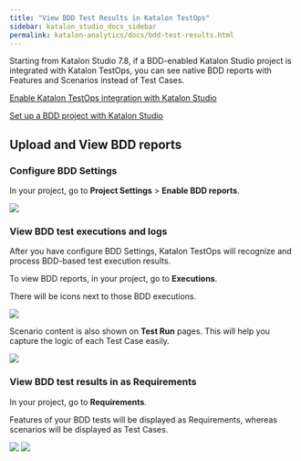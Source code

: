 ```yaml
---
title: "View BDD Test Results in Katalon TestOps"
sidebar: katalon_studio_docs_sidebar
permalink: katalon-analytics/docs/bdd-test-results.html
---
```

Starting from Katalon Studio 7.8,  if a BDD-enabled Katalon Studio project is integrated with Katalon TestOps, you can see native BDD reports with Features and Scenarios instead of Test Cases.

[Enable Katalon TestOps integration with Katalon Studio](https://docs.katalon.com/katalon-studio/docs/katalon-analytics-beta-integration.html#settings)

[Set up a BDD project with Katalon Studio](https://docs.katalon.com/katalon-studio/docs/cucumber-features-file.html)


## Upload and View BDD reports

### Configure BDD Settings 

In your project, go to **Project Settings** > **Enable BDD reports**.

<img src="https://github.com/katalon-studio/docs-images/raw/master/katalon-analytics/docs/bdd-test-results/bdd-settings.png" width="" height="">

### View BDD test executions and logs 

After you have configure BDD Settings, Katalon TestOps will recognize and process BDD-based test execution results.

To view BDD reports, in your project, go to **Executions**. 

There will be icons next to those BDD executions.

<img src="https://github.com/katalon-studio/docs-images/raw/master/katalon-analytics/docs/bdd-test-results/executions-bdd.png" width="" height="">

Scenario content is also shown on **Test Run** pages. This will help you capture the logic of each Test Case easily.

<img src="https://github.com/katalon-studio/docs-images/raw/master/katalon-analytics/docs/bdd-test-results/test-runs-bdd.png" width="" height="">

### View BDD test results in as Requirements

In your project, go to **Requirements**.

Features of your BDD tests will be displayed as Requirements, whereas scenarios will be displayed as Test Cases.

<img src="https://github.com/katalon-studio/docs-images/raw/master/katalon-analytics/docs/bdd-test-results/requirements-bdd.png" width="" height="">


<img src="https://github.com/katalon-studio/docs-images/raw/master/katalon-analytics/docs/bdd-test-results/traceability-bdd.png" width="" height="">
